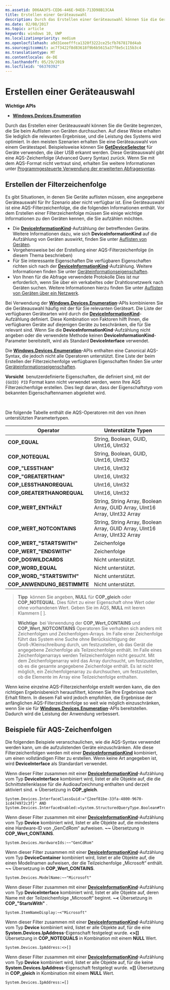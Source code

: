 ```yaml
---
ms.assetid: D06AA3F5-CED6-446E-94E8-713D98B13CAA
title: Erstellen einer Geräteauswahl
description: Durch das Erstellen einer Geräteauswahl können Sie die Geräte begrenzen, die Sie beim Auflisten von Geräten durchsuchen.
ms.date: 02/08/2017
ms.topic: article
keywords: windows 10, UWP
ms.localizationpriority: medium
ms.openlocfilehash: a9d31eeefffca1320f3222ce25cfb7678178d4ab
ms.sourcegitcommit: ac7f3422f8d83618f9b6b5615a37f8e5c115b3c4
ms.translationtype: MT
ms.contentlocale: de-DE
ms.lasthandoff: 05/29/2019
ms.locfileid: "66370392"
---
```

# <a name="build-a-device-selector"></a>Erstellen einer Geräteauswahl



**Wichtige APIs**

- [**Windows.Devices.Enumeration**](https://docs.microsoft.com/en-us/uwp/api/Windows.Devices.Enumeration)

Durch das Erstellen einer Geräteauswahl können Sie die Geräte begrenzen, die Sie beim Auflisten von Geräten durchsuchen. Auf diese Weise erhalten Sie lediglich die relevanten Ergebnisse, und die Leistung des Systems wird optimiert. In den meisten Szenarien erhalten Sie eine Geräteauswahl von einem Gerätestapel. Beispielsweise können Sie [**GetDeviceSelector**](https://docs.microsoft.com/uwp/api/windows.devices.usb.usbdevice.getdeviceselector) für Geräte verwenden, die über USB erkannt werden. Diese Geräteauswahl gibt eine AQS-Zeichenfolge (Advanced Query Syntax) zurück. Wenn Sie mit dem AQS-Format nicht vertraut sind, erhalten Sie weitere Informationen unter [Programmgesteuerte Verwendung der erweiterten Abfragesyntax](https://docs.microsoft.com/windows/desktop/search/-search-3x-advancedquerysyntax).

## <a name="building-the-filter-string"></a>Erstellen der Filterzeichenfolge

Es gibt Situationen, in denen Sie Geräte auflisten müssen, eine angegebene Geräteauswahl für Ihr Szenario aber nicht verfügbar ist. Eine Geräteauswahl ist eine AQS-Filterzeichenfolge, die die folgenden Informationen enthält. Vor dem Erstellen einer Filterzeichenfolge müssen Sie einige wichtige Informationen zu den Geräten kennen, die Sie aufzählen möchten.

-   Die [**DeviceInformationKind**](https://docs.microsoft.com/uwp/api/Windows.Devices.Enumeration.DeviceInformationKind)-Aufzählung der betreffenden Geräte. Weitere Informationen dazu, wie sich **DeviceInformationKind** auf die Aufzählung von Geräten auswirkt, finden Sie unter [Auflisten von Geräten](enumerate-devices.md).
-   Vorgehensweise bei der Erstellung einer AQS-Filterzeichenfolge (in diesem Thema beschrieben)
-   Für Sie interessante Eigenschaften Die verfügbaren Eigenschaften richten sich nach der [**DeviceInformationKind**](https://docs.microsoft.com/uwp/api/Windows.Devices.Enumeration.DeviceInformationKind)-Aufzählung. Weitere Informationen finden Sie unter [Geräteinformationseigenschaften](device-information-properties.md).
-   Von Ihnen für die Abfrage verwendete Protokolle Dies ist nur erforderlich, wenn Sie über ein verkabeltes oder Drahtlosnetzwerk nach Geräten suchen. Weitere Informationen hierzu finden Sie unter [Auflisten von Geräten über ein Netzwerk](enumerate-devices-over-a-network.md).

Bei Verwendung der [**Windows.Devices.Enumeration**](https://docs.microsoft.com/uwp/api/Windows.Devices.Enumeration)-APIs kombinieren Sie die Geräteauswahl häufig mit der für Sie relevanten Geräteart. Die Liste der verfügbaren Gerätearten wird durch die [**DeviceInformationKind**](https://docs.microsoft.com/uwp/api/Windows.Devices.Enumeration.DeviceInformationKind)-Aufzählung definiert. Diese Kombination von Faktoren hilft Ihnen, die verfügbaren Geräte auf diejenigen Geräte zu beschränken, die für Sie relevant sind. Wenn Sie die **DeviceInformationKind**-Aufzählung nicht angeben oder die verwendete Methode keinen **DeviceInformationKind**-Parameter bereitstellt, wird als Standard **DeviceInterface** verwendet.

Die [**Windows.Devices.Enumeration**](https://docs.microsoft.com/uwp/api/Windows.Devices.Enumeration)-APIs enthalten eine Canonical AQS-Syntax, die jedoch nicht alle Operatoren unterstützt. Eine Liste der beim Erstellen der Filterzeichenfolge verfügbaren Eigenschaften finden Sie unter [Geräteinformationseigenschaften](device-information-properties.md).

**Vorsicht**  benutzerdefinierte Eigenschaften, die definiert sind, mit der `{GUID} PID` Format kann nicht verwendet werden, wenn Ihre AQS Filterzeichenfolge erstellen. Dies liegt daran, dass der Eigenschaftstyp vom bekannten Eigenschaftennamen abgeleitet wird.

 

Die folgende Tabelle enthält die AQS-Operatoren mit den von ihnen unterstützten Parametertypen.

| Operator                       | Unterstützte Typen                                                             |
|--------------------------------|-----------------------------------------------------------------------------|
| **COP\_EQUAL**                 | String, Boolean, GUID, UInt16, UInt32                                       |
| **COP\_NOTEQUAL**              | String, Boolean, GUID, UInt16, UInt32                                       |
| **COP\_"LESSTHAN"**              | UInt16, UInt32                                                              |
| **COP\_"GREATERTHAN"**           | UInt16, UInt32                                                              |
| **COP\_LESSTHANOREQUAL**       | UInt16, UInt32                                                              |
| **COP\_GREATERTHANOREQUAL**    | UInt16, UInt32                                                              |
| **COP\_WERT\_ENTHÄLT**       | String, String Array, Boolean Array, GUID Array, UInt16 Array, UInt32 Array |
| **COP\_WERT\_NOTCONTAINS**    | String, String Array, Boolean Array, GUID Array, UInt16 Array, UInt32 Array |
| **COP\_WERT\_"STARTSWITH"**     | Zeichenfolge                                                                      |
| **COP\_WERT\_"ENDSWITH"**       | Zeichenfolge                                                                      |
| **COP\_DOSWILDCARDS**          | Nicht unterstützt.                                                               |
| **COP\_WORD\_EQUAL**           | Nicht unterstützt.                                                               |
| **COP\_WORD\_"STARTSWITH"**      | Nicht unterstützt.                                                               |
| **COP\_ANWENDUNG\_BESTIMMTE** | Nicht unterstützt.                                                               |


> **Tipp**  können Sie angeben, **NULL** für **COP\_gleich** oder **COP\_NOTEQUAL**. Dies führt zu einer Eigenschaft ohne Wert oder ohne vorhandenen Wert. Geben Sie im AQS, **NULL** mit leeren Klammern \[ \].

> **Wichtige**  bei Verwendung der **COP\_Wert\_CONTAINS** und **COP\_Wert\_NOTCONTAINS** Operatoren Sie verhalten sich anders mit Zeichenfolgen und Zeichenfolgen-Arrays. Im Falle einer Zeichenfolge führt das System eine Suche ohne Berücksichtigung der Groß-/Kleinschreibung durch, um festzustellen, ob das Gerät die angegebene Zeichenfolge als Teilzeichenfolge enthält. Im Falle eines Zeichenfolgenarrays werden Teilzeichenfolgen nicht gesucht. Mit dem Zeichenfolgenarray wird das Array durchsucht, um festzustellen, ob es die gesamte angegebene Zeichenfolge enthält. Es ist nicht möglich, ein Zeichenfolgenarray zu durchsuchen, um festzustellen, ob die Elemente im Array eine Teilzeichenfolge enthalten.

Wenn keine einzelne AQS-Filterzeichenfolge erstellt werden kann, die den richtigen Ergebnisbereich herausfiltert, können Sie Ihre Ergebnisse nach Erhalt filtern. In diesem Fall wird jedoch empfohlen, die Ergebnisse der anfänglichen AQS-Filterzeichenfolge so weit wie möglich einzuschränken, wenn Sie sie für [**Windows.Devices.Enumeration**](https://docs.microsoft.com/uwp/api/Windows.Devices.Enumeration)-APIs bereitstellen. Dadurch wird die Leistung der Anwendung verbessert.

## <a name="aqs-string-examples"></a>Beispiele für AQS-Zeichenfolgen

Die folgenden Beispiele veranschaulichen, wie die AQS-Syntax verwendet werden kann, um die aufzulistenden Geräte einzuschränken. Alle diese Filterzeichenfolgen werden mit einer [**DeviceInformationKind**](https://docs.microsoft.com/uwp/api/Windows.Devices.Enumeration.DeviceInformationKind) kombiniert, um einen vollständigen Filter zu erstellen. Wenn keine Art angegeben ist, wird **DeviceInterface** als Standardart verwendet.

Wenn dieser Filter zusammen mit einer [**DeviceInformationKind**](https://docs.microsoft.com/uwp/api/Windows.Devices.Enumeration.DeviceInformationKind)-Aufzählung vom Typ **DeviceInterface** kombiniert wird, listet er alle Objekte auf, die die Schnittstellenklasse für die Audioaufzeichnung enthalten und derzeit aktiviert sind. **=** Übersetzung in **COP\_gleich**.

``` syntax
System.Devices.InterfaceClassGuid:="{2eef81be-33fa-4800-9670-1cd474972c3f}" AND
System.Devices.InterfaceEnabled:=System.StructuredQueryType.Boolean#True
```

Wenn dieser Filter zusammen mit einer [**DeviceInformationKind**](https://docs.microsoft.com/uwp/api/Windows.Devices.Enumeration.DeviceInformationKind)-Aufzählung vom Typ **Device** kombiniert wird, listet er alle Objekte auf, die mindestens eine Hardware-ID von „GenCdRom“ aufweisen. **~~** Übersetzung in **COP\_Wert\_CONTAINS**.

``` syntax
System.Devices.HardwareIds:~~"GenCdRom"
```

Wenn dieser Filter zusammen mit einer [**DeviceInformationKind**](https://docs.microsoft.com/uwp/api/Windows.Devices.Enumeration.DeviceInformationKind)-Aufzählung vom Typ **DeviceContainer** kombiniert wird, listet er alle Objekte auf, die einen Modellnamen aufweisen, der die Teilzeichenfolge „Microsoft“ enthält. **~~** Übersetzung in **COP\_Wert\_CONTAINS**.

``` syntax
System.Devices.ModelName:~~"Microsoft"
```

Wenn dieser Filter zusammen mit einer [**DeviceInformationKind**](https://docs.microsoft.com/uwp/api/Windows.Devices.Enumeration.DeviceInformationKind)-Aufzählung vom Typ **DeviceInterface** kombiniert wird, listet er alle Objekte auf, deren Name mit der Teilzeichenfolge „Microsoft“ beginnt. **~&lt;** Übersetzung in **COP\_"StartsWith"** .

``` syntax
System.ItemNameDisplay:~<"Microsoft"
```

Wenn dieser Filter zusammen mit einer [**DeviceInformationKind**](https://docs.microsoft.com/uwp/api/Windows.Devices.Enumeration.DeviceInformationKind)-Aufzählung vom Typ **Device** kombiniert wird, listet er alle Objekte auf, für die eine **System.Devices.IpAddress**-Eigenschaft festgelegt wurde. **&lt;&gt;\[\]** Übersetzung in **COP\_NOTEQUALS** in Kombination mit einem **NULL** Wert.

``` syntax
System.Devices.IpAddress:<>[]
```

Wenn dieser Filter zusammen mit einer [**DeviceInformationKind**](https://docs.microsoft.com/uwp/api/Windows.Devices.Enumeration.DeviceInformationKind)-Aufzählung vom Typ **Device** kombiniert wird, listet er alle Objekte auf, für die keine **System.Devices.IpAddress**-Eigenschaft festgelegt wurde. **=\[\]** Übersetzung in **COP\_gleich** in Kombination mit einem **NULL** Wert.

``` syntax
System.Devices.IpAddress:=[]
```

 

 
